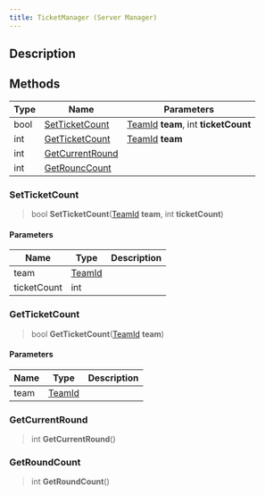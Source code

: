 ```yaml
---
title: TicketManager (Server Manager)
---
```

## Description

## Methods

| Type | Name                                | Parameters                                                         |
| ---- | ----------------------------------- | ------------------------------------------------------------------ |
| bool | [SetTicketCount](#setticketcount)   | [TeamId](/vext/ref/fb/teamid) **team**, int **ticketCount** |
| int  | [GetTicketCount](#getticketcount)   | [TeamId](/vext/ref/fb/teamid) **team**                      |
| int  | [GetCurrentRound](#getcurrentround) |                                                                    |
| int  | [GetRouncCount](#getroundcount)     |                                                                    |

### SetTicketCount

> bool **SetTicketCount**([TeamId](/vext/ref/fb/teamid) **team**, int **ticketCount**)

#### Parameters

| Name        | Type                                 | Description |
| ----------- | ------------------------------------ | ----------- |
| team        | [TeamId](/vext/ref/fb/teamid) |             |
| ticketCount | int                                  |             |

### GetTicketCount

> bool **GetTicketCount**([TeamId](/vext/ref/fb/teamid) **team**)

#### Parameters

| Name | Type                                 | Description |
| ---- | ------------------------------------ | ----------- |
| team | [TeamId](/vext/ref/fb/teamid) |             |

### GetCurrentRound

> int **GetCurrentRound**()

### GetRoundCount

> int **GetRoundCount**()
